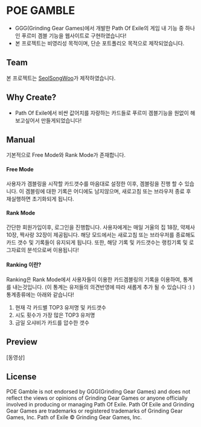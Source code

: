 # POE GAMBLE
- GGG(Grinding Gear Games)에서 개발한 Path Of Exile의 게임 내 기능 중 하나인 푸르미 겜블 기능을 웹사이트로 구현하였습니다!
- 본 프로젝트는 비영리성 목적이며, 단순 포트폴리오 목적으로 제작되었습니다.

## Team
본 프로젝트는 [SeolSongWoo](https://githhub.com/SeolSongWoo)가 제작하였습니다.

## Why Create?
- Path Of Exile에서 비싼 값어치를 자랑하는 카드들로 푸르미 겜블기능을 원없이 해보고싶어서 만들게되었습니다!

## Manual
기본적으로 Free Mode와 Rank Mode가 존재합니다.
#### Free Mode
 사용자가 겜블링을 시작할 카드갯수를 마음대로 설정한 이후, 겜블링을 진행 할 수 있습니다.
  이 겜블링에 대한 기록은 어디에도 남지않으며, 새로고침 또는 브라우저 종료 후 재실행하면 초기화되게 됩니다.

#### Rank Mode
  간단한 회원가입이후, 로그인을 진행합니다.
  사용자에게는 매일 거울의 집 18장, 약제사 10장, 짝사랑 32장이 제공됩니다.
  해당 모드에서는 새로고침 또는 브라우저를 종료해도 카드 갯수 및 기록들이 유지되게 됩니다.
  또한, 해당 기록 및 카드갯수는 랭킹기록 및 로그자료의 분석으로써 이용됩니다!

#### Ranking 이란?
Ranking은 Rank Mode에서 사용자들이 이용한 카드겜블링의 기록을 이용하여, 통계를 내는것입니다. (이 통계는 유저들의 의견반영에 따라 새롭게 추가 될 수 있습니다 :) )
통계종류에는 아래와 같습니다!
1. 현재 각 카드별 TOP3 유저명 및 카드갯수
2. 시도 횟수가 가장 많은 TOP3 유저명
3. 금일 오샤비가 카드를 압수한 갯수

## Preview
[동영상]


## License
POE Gamble is not endorsed by GGG(Grinding Gear Games) and does not reflect the views or opinions of Grinding Gear Games or anyone officially involved in producing or managing Path Of Exile.
Path Of Exile and Grinding Gear Games are trademarks or registered trademarks of Grinding Gear Games, Inc. Path of Exile © Grinding Gear Games, Inc.